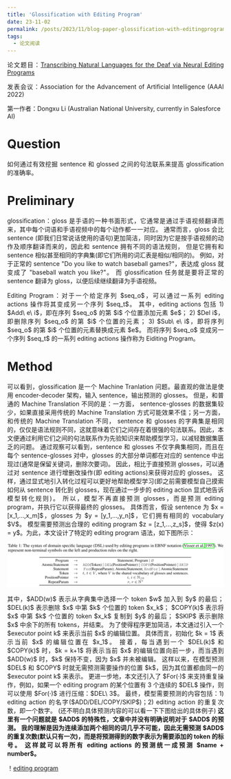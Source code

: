 ```yaml
---
title: 'Glossification with Editing Program'
date: 23-11-02
permalink: /posts/2023/11/blog-paper-glossification-with-editingprogram/
tags:
  - 论文阅读
---
```


<p style="text-align:justify; text-justify:inter-ideograph;"> 论文题目：<a href="https://ojs.aaai.org/index.php/AAAI/article/view/21457" target="_blank" title="Glossification with Editing Program">Transcribing Natural Languages for the Deaf via Neural Editing Programs</a></p>

<p style="text-align:justify; text-justify:inter-ideograph;">发表会议：Association for the Advancement of Artificial Intelligence (AAAI 2022)</p>

第一作者：Dongxu Li (Australian National University, currently in Salesforce AI)

Question
===

<p style="text-align:justify; text-justify:inter-ideograph;">如何通过有效挖掘 sentence 和 glossed 之间的句法联系来提高 glossification 的准确率。</p>

Preliminary
===

<p style="text-align:justify; text-justify:inter-ideograph;">glossification：gloss 是手语的一种书面形式，它通常是通过手语视频翻译而来，其中每个词语和手语视频中的每个动作都一一对应。
通常而言，gloss 会比 sentence (即我们日常说话使用的语句)更加简洁，同时因为它是按手语视频的动作及顺序翻译而来的，因此和 sentence 拥有不同的语法规则，
但是它拥有和 sentence 相似甚至相同的字典集(即它们所用的词汇表是相似/相同的)。
例如，对于正常的 sentence "Do you like to watch baseball games?"，表达成 gloss 就变成了 "baseball watch you like?"。
而 glossification 任务就是要将正常的 sentence 翻译为 gloss，以便后续继续翻译为手语视频。</p>

<p style="text-align:justify; text-justify:inter-ideograph;">Editing Program：对于一个给定序列 $seq_o$，可以通过一系列 editing actions 操作将其变成另一个序列 $seq_t$。
其中，editing actions 包括 1) $Add\ e\ i$，即在序列 $seq_o$ 的第 $i$ 个位置添加元素 $e$；
2) $Del i$，即删除序列 $seq_o$ 的第 $i$ 个位置的元素；
3) $Sub\ e\ i$，即将序列 $seq_o$ 的第 $i$ 个位置的元素替换成元素 $e$。
而将序列 $seq_o$ 变成另一个序列 $seq_t$ 的一系列 editing actions 操作称为 Eiditing Program。</p>

Method
===

<p style="text-align:justify; text-justify:inter-ideograph;">可以看到，glossification 是一个 Machine Tranlation 问题。最直观的做法是使用 encoder-decoder 架构，输入 sentence，输出预测的 glosses。
但是，和普通的 Machine Translation 不同的是：一方面， sentence-glosses 的数据集较少，如果直接采用传统的 Machine Translation 方式可能效果不佳；另一方面，和传统的 Machine Translation 不同，
sentence 和 glosses 的字典集是相同的，仅仅是语法规则不同，这就意味着它们之间存在着很强的句法联系。因此，本文便通过利用它们之间的句法联系作为先验知识来帮助模型学习，以减轻数据集匮乏的问题。
通过观察可以看到，sentence 和 glosses 不仅字典集相同，而且在每个 sentence-glosses 对中，glosses 的大部分单词都在对应的 sentence 中出现过(通常是保留关键词，删除次要词)。
因此，相比于直接预测 glosses，可以通过对 sentence 进行增删改操作(即 editing actions)来获得对应的 glosses。
这样，通过显式地引入转化过程可以更好地帮助模型学习(即之前需要模型自己摸索如何从 sentence 转化到 glosses，现在通过一步步的 editing action 显式地告诉模型转化规则)。
所以，模型不再直接预测 glosses，而是预测 editing program，并执行它以获得最终的 glosses。
具体而言，假设 sentence 为 $x = [x_1,...,x_m]$，glosses 为 $y = [y_1,...,y_n]$，它们拥有相同的 vocabulary $V$。
模型需要预测出合理的 editing program $z = [z_1,...,z_s]$，使得 $z(x) = y$。为此，本文设计了特定的 editing program 语法，如下图所示：</p>

![syntax](/images/paper_glossification_editing_program_syntax.png)

<p style="text-align:justify; text-justify:inter-ideograph;">其中，$ADD(w)$ 表示从字典集中选择一个 token $w$ 加入到 $y$ 的最后；
$DEL(k)$ 表示删除 $x$ 中第 $k$ 个位置的 token $x_k$；
$COPY(k)$ 表示将 $x$ 中第 $k$ 个位置的 token $x_k$ 复制到 $y$ 的最后；
$SKIP$ 表示删除 $x$ 中余下的所有 tokens，并结束。
为了使得程序更加简洁，本文通过引入一个 $executor point k$ 来表示当前 $x$ 的编辑位置。
具体而言，初始化 $k = 1$ 表示当前 $x$ 的编辑位置在 $x_1$。
接着，每当遇到一个 $DEL(k)$ 和 $COPY(k)$ 时，$k = k+1$ 将表示当前 $x$ 的编辑位置向前一步，而当遇到 $ADD(w)$ 时，$k$ 保持不变，因为 $x$ 并未被编辑。
这样以来，在模型预测 $DEL$ 和 $COPY$ 时就无需预测需要操作的位置 $k$，因为其位置都由同一的 $executor point k$ 来表示。
更进一步地，本文还引入了 $For(·)$ 来支持重复操作，例如，如果一个 editing program 的某个位置有 3 个连续的 $DEL$ 操作，则可以使用 $For(·)$ 进行压缩：$DEL\ 3$。
最终，模型需要预测的内容包括：1) editing action 的名字($ADD/DEL/COPY/SKIP$)；2) editing action 的重复次数，即一个数字。
(还不明白具体预测内容的可以看一下下图给出的具体例子)
<b>这里有一个问题就是 $ADD$ 的特殊性，文章中并没有明确说明对于 $ADD$ 的预测。
我的理解是因为连续添加两个相同的词几乎不可能，因此无需预测 $ADD$ 的重复次数(默认只有一次)，而是将预测得到的数字表示为需要添加的 token 的标号。
这样就可以将所有 editing actions 的预测统一成预测 $name + number$。</b></p>

！[editing program](/images/paper_glossification_editing_program.png)

